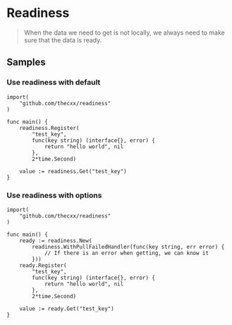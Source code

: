 # Readiness

> When the data we need to get is not locally, we always need to make sure that the data is ready.


## Samples

### Use readiness with default
```
import(
    "github.com/thecxx/readiness"
)

func main() {
    readiness.Register(
        "test_key",
        func(key string) (interface{}, error) {
            return "hello world", nil
        },
        2*time.Second)

    value := readiness.Get("test_key")
}

```

### Use readiness with options
```
import(
    "github.com/thecxx/readiness"
)

func main() {
    ready := readiness.New(
        readiness.WithPullFailedHandler(func(key string, err error) {
            // If there is an error when getting, we can know it
        }))
    ready.Register(
        "test_key",
        func(key string) (interface{}, error) {
            return "hello world", nil
        },
        2*time.Second)

    value := ready.Get("test_key")
}

```
